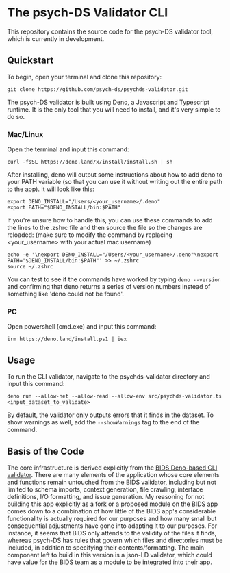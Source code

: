 # The psych-DS Validator CLI 

This repository contains the source code for the psych-DS validator tool, which is currently in development. 

## Quickstart

To begin, open your terminal and clone this repository:

`git clone https://github.com/psych-ds/psychds-validator.git`

The psych-DS validator is built using Deno, a Javascript and Typescript runtime. It is the only tool that you will need to install, and it's very simple to do so.

### Mac/Linux
Open the terminal and input this command:

`curl -fsSL https://deno.land/x/install/install.sh | sh`

After installing, deno will output some instructions about how to add deno to your PATH variable (so that you can use it without writing out the entire path to the app). It will look like this:

```
export DENO_INSTALL="/Users/<your_username>/.deno"
export PATH="$DENO_INSTALL/bin:$PATH"
```

 If you're unsure how to handle this, you can use these commands to add the lines to the .zshrc file and then source the file so the changes are reloaded:
 (make sure to modify the command by replacing <your_username> with your actual mac username)

```
echo -e '\nexport DENO_INSTALL="/Users/<your_username>/.deno"\nexport PATH="$DENO_INSTALL/bin:$PATH"' >> ~/.zshrc
source ~/.zshrc
```

You can test to see if the commands have worked by typing `deno --version` and confirming that deno returns a series of version numbers instead of something like 'deno could not be found'.

### PC
Open powershell (cmd.exe) and input this command:

`irm https://deno.land/install.ps1 | iex`



## Usage
To run the CLI validator, navigate to the psychds-validator directory and input this command:

`deno run --allow-net --allow-read --allow-env src/psychds-validator.ts <input_dataset_to_validate>`

By default, the validator only outputs errors that it finds in the dataset. To show warnings as well, add the `--showWarnings` tag to the end of the command.

## Basis of the Code
The core infrastructure is derived explicitly from the [BIDS Deno-based CLI validator](https://github.com/bids-standard/bids-validator/tree/master/bids-validator/src). There are many elements of the application whose core elements and functions remain untouched from the BIDS validator, including but not limited to schema imports, context generation, file crawling, interface definitions, I/O formatting, and issue generation. My reasoning for not building this app explicitly as a fork or a proposed module on the BIDS app comes down to a combination of how little of the BIDS app's considerable functionality is actually required for our purposes and how many small but consequential adjustments have gone into adapting it to our purposes. For instance, it seems that BIDS only attends to the validity of the files it finds, whereas psych-DS has rules that govern which files and directories must be included, in addition to specifying their contents/formatting. The main component left to build in this version is a json-LD validator, which could have value for the BIDS team as a module to be integrated into their app.
